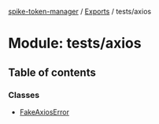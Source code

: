 [spike-token-manager](../README.md) / [Exports](../modules.md) / tests/axios

# Module: tests/axios

## Table of contents

### Classes

- [FakeAxiosError](../classes/tests_axios.fakeaxioserror.md)
